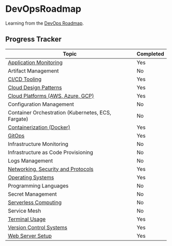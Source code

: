 # DevOpsRoadmap

Learning from the [DevOps Roadmap](https://roadmap.sh/devops).

## Progress Tracker

| Topic                                                           | Completed |
| --------------------------------------------------------------- | --------- |
| [Application Monitoring](Application-Monitoring/readme.md)      | Yes       |
| Artifact Management                                             | No        |
| [CI/CD Tooling](CICD-Tooling/readme.md)                         | Yes       |
| [Cloud Design Patterns](Cloud-Design-Patterns/readme.md)        | Yes       |
| [Cloud Platforms (AWS, Azure, GCP)](Cloud-Platforms/readme.md)  | Yes       |
| Configuration Management                                        | No        |
| Container Orchestration (Kubernetes, ECS, Fargate)              | No        |
| [Containerization (Docker)](Containerization/readme.md)         | Yes       |
| [GitOps](GitOps/readme.md)                                      | Yes       |
| Infrastructure Monitoring                                       | No        |
| Infrastructure as Code Provisioning                             | No        |
| Logs Management                                                 | No        |
| [Networking, Security and Protocols](Networking-Security-and-Protocols/readme.md)                            | Yes       |
| [Operating Systems](Operating-Systems/readme.md)                | Yes       |
| Programming Languages                                           | No        |
| Secret Management                                               | No        |
| [Serverless Computing](Serverless-Computing/readme.md)                                            | No        |
| Service Mesh                                                    | No        |
| [Terminal Usage](Terminal-Usage/readme.md)                      | Yes       |
| [Version Control Systems](Version-Control-Systems/readme.md)    | Yes       |
| [Web Server Setup](Web-Server-Setup/readme.md)                  | Yes       |

